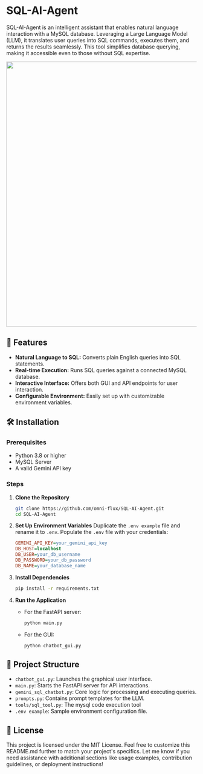 # SQL-AI-Agent

SQL-AI-Agent is an intelligent assistant that enables natural language interaction with a MySQL database. Leveraging a Large Language Model (LLM), it translates user queries into SQL commands, executes them, and returns the results seamlessly. This tool simplifies database querying, making it accessible even to those without SQL expertise.

<img src="https://github.com/user-attachments/assets/951ef8c2-ad50-4b37-a09d-b9be2cc6f91f" width="700"/>

## 🚀 Features

*   **Natural Language to SQL:** Converts plain English queries into SQL statements.
*   **Real-time Execution:** Runs SQL queries against a connected MySQL database.
*   **Interactive Interface:** Offers both GUI and API endpoints for user interaction.
*   **Configurable Environment:** Easily set up with customizable environment variables.

## 🛠️ Installation

### Prerequisites

*   Python 3.8 or higher
*   MySQL Server
*   A valid Gemini API key

### Steps

1.  **Clone the Repository**
    ```bash
    git clone https://github.com/omni-flux/SQL-AI-Agent.git
    cd SQL-AI-Agent
    ```

2.  **Set Up Environment Variables**
    Duplicate the `.env example` file and rename it to `.env`.
    Populate the `.env` file with your credentials:
    ```ini
    GEMINI_API_KEY=your_gemini_api_key
    DB_HOST=localhost
    DB_USER=your_db_username
    DB_PASSWORD=your_db_password
    DB_NAME=your_database_name
    ```

3.  **Install Dependencies**
    ```bash
    pip install -r requirements.txt
    ```

4.  **Run the Application**
    *   For the FastAPI server:
        ```bash
        python main.py
        ```
    *   For the GUI:
        ```bash
        python chatbot_gui.py
        ```

## 📁 Project Structure
*   `chatbot_gui.py`: Launches the graphical user interface.
*   `main.py`: Starts the FastAPI server for API interactions.
*   `gemini_sql_chatbot.py`: Core logic for processing and executing queries.
*   `prompts.py`: Contains prompt templates for the LLM.
*   `tools/sql_tool.py`: The mysql code execution tool
*   `.env example`: Sample environment configuration file.

## 📄 License
This project is licensed under the MIT License.
Feel free to customize this README.md further to match your project's specifics. Let me know if you need assistance with additional sections like usage examples, contribution guidelines, or deployment instructions!
